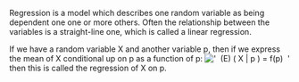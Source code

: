 Regression is a model which describes one random variable as being
dependent one one or more others. Often the relationship between the
variables is a straight-line one, which is called a linear regression.

If we have a random variable X and another variable p, then if we
express the mean of X conditional up on p as a function of p:
!['  (E) ( X | p ) = f(p)  '](../dictionary/equation_images/2932.1..png)
then this is called the regression of X on p.
